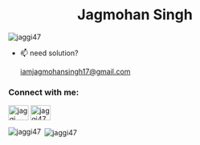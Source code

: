<h1 align="center">Jagmohan Singh</h1>

<p align="left"> <img src="https://komarev.com/ghpvc/?username=jaggi47&label=Profile%20views&color=F28500&style=plastic" alt="jaggi47" /> </p>


- 📫 need solution? <p><a href="mailto:iamjagmohansingh17@gmail.com">iamjagmohansingh17@gmail.com</a></p>


<h3 align="left">Connect with me:</h3>
<p align="left">
<!-- <a href="https://twitter.com/ranveer_13" target="blank"><img align="center" src="https://cdn.jsdelivr.net/npm/simple-icons@3.0.1/icons/twitter.svg" alt="jaggi47" height="30" width="40" /></a> -->
<a href="https://linkedin.com/in/jagmohan-singh-166145121" target="blank"><img align="center" src="https://cdn.jsdelivr.net/npm/simple-icons@3.0.1/icons/linkedin.svg" alt="jaggi" height="30" width="40" /></a>
<a href="https://instagram.com/iamjaggisingh" target="blank"><img align="center" src="https://cdn.jsdelivr.net/npm/simple-icons@3.0.1/icons/instagram.svg" alt="jaggi47" height="30" width="40" /></a>
</p>

<!--<h3 align="left">Languages and Tools:</h3>
<p align="left"> <a href="https://www.cprogramming.com/" target="_blank"> <img src="https://devicons.github.io/devicon/devicon.git/icons/c/c-original.svg" alt="c" width="40" height="40"/> </a> <a href="https://www.w3schools.com/cpp/" target="_blank"> <img src="https://devicons.github.io/devicon/devicon.git/icons/cplusplus/cplusplus-original.svg" alt="cplusplus" width="40" height="40"/> </a> <a href="https://www.w3schools.com/css/" target="_blank"> <img src="https://devicons.github.io/devicon/devicon.git/icons/css3/css3-original-wordmark.svg" alt="css3" width="40" height="40"/> </a> <a href="https://www.figma.com/" target="_blank"> <img src="https://www.vectorlogo.zone/logos/figma/figma-icon.svg" alt="figma" width="40" height="40"/> </a> <a href="https://flutter.dev" target="_blank"> <img src="https://www.vectorlogo.zone/logos/flutterio/flutterio-icon.svg" alt="flutter" width="40" height="40"/> </a> <a href="https://git-scm.com/" target="_blank"> <img src="https://www.vectorlogo.zone/logos/git-scm/git-scm-icon.svg" alt="git" width="40" height="40"/> </a> <a href="https://www.w3.org/html/" target="_blank"> <img src="https://devicons.github.io/devicon/devicon.git/icons/html5/html5-original-wordmark.svg" alt="html5" width="40" height="40"/> </a> <a href="https://www.linux.org/" target="_blank"> <img src="https://devicons.github.io/devicon/devicon.git/icons/linux/linux-original.svg" alt="linux" width="40" height="40"/> </a> <a href="https://www.photoshop.com/en" target="_blank"> <img src="https://devicons.github.io/devicon/devicon.git/icons/photoshop/photoshop-plain.svg" alt="photoshop" width="40" height="40"/> </a> <a href="https://www.python.org" target="_blank"> <img src="https://devicons.github.io/devicon/devicon.git/icons/python/python-original.svg" alt="python" width="40" height="40"/> </a> </p>
-->
<p><img align="left" src="https://github-readme-stats.vercel.app/api/top-langs?username=jaggi47&show_icons=true&locale=en&layout=compact" alt="jaggi47" /></p>

<p>&nbsp;<img align="center" src="https://github-readme-stats.vercel.app/api?username=jaggi47&include_all_commits=true&count_private=true&show_icons=true" alt="jaggi47" /></p>




